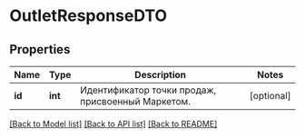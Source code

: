 # OutletResponseDTO

## Properties
Name | Type | Description | Notes
------------ | ------------- | ------------- | -------------
**id** | **int** | Идентификатор точки продаж, присвоенный Маркетом. | [optional] 

[[Back to Model list]](../README.md#documentation-for-models) [[Back to API list]](../README.md#documentation-for-api-endpoints) [[Back to README]](../README.md)


